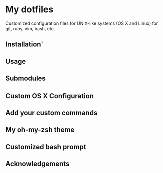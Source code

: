 My dotfiles
============

Customized configuration files for UNIX-like systems (OS X and Linux) for git, ruby, vim, bash, etc.

## Installation`

## Usage

## Submodules

## Custom OS X Configuration

## Add your custom commands

## My oh-my-zsh theme

## Customized bash prompt

## Acknowledgements
